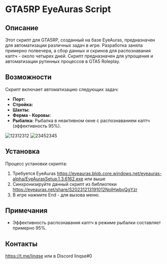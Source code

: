# GTA5RP EyeAuras Script

## Описание

Этот скрипт для GTA5RP, созданный на базе EyeAuras, предназначен для автоматизации различных задач в игре. Разработка заняла примерно полвечера, а сбор данных и скринов для распознавания каптч - около четырех дней. Скрипт предназначен для упрощения и автоматизации рутинных процессов в GTA5 Roleplay.

## Возможности

Скрипт включает автоматизацию следующих задач:

- **Порт:** 
- **Стройка:** 
- **Шахты:** 
- **Ферма - Коровы:** 
- **Рыбалка:** Рыбалка в неактивном окне с распознаванием каптч (эффективность 95%).
  
![12312312](https://github.com/Linqse/GTA5RP/assets/93038385/54942f03-bbe0-4d73-b3cf-2137b6936846)
![23452345](https://github.com/Linqse/GTA5RP/assets/93038385/9425693f-066f-4fd4-b35e-b31a5fe75395)



## Установка

Процесс установки скрипта:

1. Требуется EyeAuras https://eyeauras.blob.core.windows.net/eyeauras-alpha/EyeAurasSetup.1.3.6162.exe или выше
2. Синхронизируйте данный скрипт из библиотеки https://eyeauras.net/share/S20231213191012NoIHwbvQgYzr
3. В игре нажмите End - для вызова меню.


## Примечания

- Эффективность распознавания каптч в режиме рыбалки составляет примерно 95%.


## Контакты

https://t.me/linqse или в Discord linqse#0
